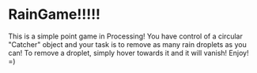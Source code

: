 # RainGame!!!!!

This is a simple point game in Processing! You have control of a circular "Catcher" object and your task is to remove as many rain droplets as you can! To remove a droplet, simply hover towards it and it will vanish! Enjoy! =)
